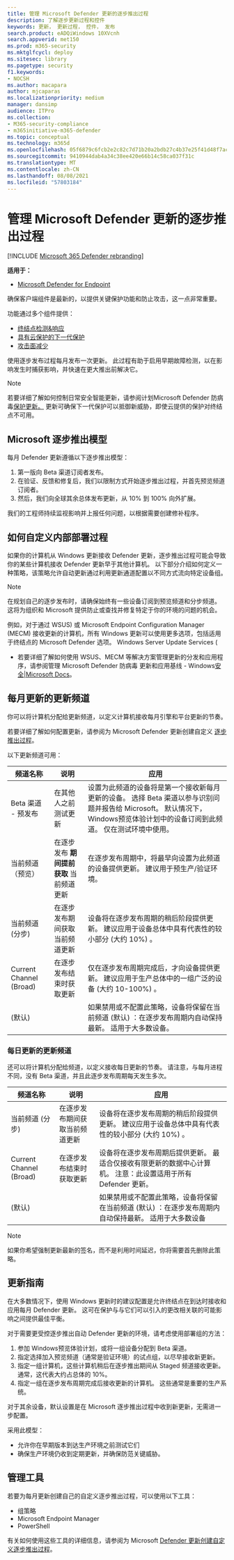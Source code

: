 ```yaml
---
title: 管理 Microsoft Defender 更新的逐步推出过程
description: 了解逐步更新过程和控件
keywords: 更新， 更新过程， 控件， 发布
search.product: eADQiWindows 10XVcnh
search.appverid: met150
ms.prod: m365-security
ms.mktglfcycl: deploy
ms.sitesec: library
ms.pagetype: security
f1.keywords:
- NOCSH
ms.author: macapara
author: mjcaparas
ms.localizationpriority: medium
manager: dansimp
audience: ITPro
ms.collection:
- M365-security-compliance
- m365initiative-m365-defender
ms.topic: conceptual
ms.technology: m365d
ms.openlocfilehash: 05f6879c6fcb2e2c82c7d71b20a2bdb27c4b37e25f41d48f7acf22be22306ff1
ms.sourcegitcommit: 9410944dab4a34c38ee420e66b14c58ca037f31c
ms.translationtype: MT
ms.contentlocale: zh-CN
ms.lasthandoff: 08/08/2021
ms.locfileid: "57803184"
---
```

#  <a name="manage-the-gradual-rollout-process-for-microsoft-defender-updates"></a>管理 Microsoft Defender 更新的逐步推出过程

[!INCLUDE [Microsoft 365 Defender rebranding](../../includes/microsoft-defender.md)]


**适用于：**

- [Microsoft Defender for Endpoint](/microsoft-365/security/defender-endpoint/)


确保客户端组件是最新的，以提供关键保护功能和防止攻击，这一点非常重要。

功能通过多个组件提供： 

- [终结点检测&响应](overview-endpoint-detection-response.md) 
- [具有云保护](microsoft-defender-antivirus-windows.md)[的下一代保护](cloud-protection-microsoft-defender-antivirus.md) 
- [攻击面减少](overview-attack-surface-reduction.md)

使用逐步发布过程每月发布一次更新。 此过程有助于启用早期故障检测，以在影响发生时捕获影响，并快速在更大推出前解决它。 

> [!NOTE]
> 若要详细了解如何控制日常安全智能更新，请参阅计划Microsoft Defender 防病毒[保护更新。](manage-protection-update-schedule-microsoft-defender-antivirus.md) 更新可确保下一代保护可以抵御新威胁，即使云提供的保护对终结点不可用。

## <a name="microsoft-gradual-rollout-model"></a>Microsoft 逐步推出模型

每月 Defender 更新遵循以下逐步推出模型：

1. 第一版向 Beta 渠道订阅者发布。
2. 在验证、反馈和修复后，我们以限制方式开始逐步推出过程，并首先预览频道订阅者。
3. 然后，我们向全球其余总体发布更新，从 10% 到 100% 向外扩展。

我们的工程师持续监视影响并上报任何问题，以根据需要创建修补程序。

## <a name="how-to-customize-your-internal-deployment-process"></a>如何自定义内部部署过程

如果你的计算机从 Windows 更新接收 Defender 更新，逐步推出过程可能会导致你的某些计算机接收 Defender 更新早于其他计算机。 以下部分介绍如何定义一种策略，该策略允许自动更新通过利用更新通道配置以不同方式流向特定设备组。

> [!NOTE]
> 在规划自己的逐步发布时，请确保始终有一些设备订阅到预览频道和分步频道。 这将为组织和 Microsoft 提供防止或查找并修复特定于你的环境的问题的机会。

例如，对于通过 WSUS) 或 Microsoft Endpoint Configuration Manager (MECM) 接收更新的计算机，所有 Windows 更新可以使用更多选项，包括适用于终结点的 Microsoft Defender 选项。 Windows Server Update Services (

- 若要详细了解如何使用 WSUS、MECM 等解决方案管理更新的分发和应用程序，请参阅管理 Microsoft Defender 防病毒 更新和应用基线 - Windows[安全|Microsoft Docs](manage-updates-baselines-microsoft-defender-antivirus.md#product-updates)。

## <a name="update-channels-for-monthly-updates"></a>每月更新的更新频道

你可以将计算机分配给更新频道，以定义计算机接收每月引擎和平台更新的节奏。

若要详细了解如何配置更新，请参阅为 Microsoft Defender 更新创建自定义 [逐步推出过程](configure-updates.md)。

以下更新频道可用：

| 频道名称  | 说明  | 应用  |
|-|-|-|
| Beta 渠道 - 预发布  | 在其他人之前测试更新  | 设置为此频道的设备将是第一个接收新每月更新的设备。 选择 Beta 渠道以参与识别问题并报告给 Microsoft。 默认情况下，Windows预览体验计划中的设备订阅到此频道。 仅在测试环境中使用。  |
| 当前频道（预览）  | 在逐步发布 **期间提前获取** 当前频道更新  | 在逐步发布周期中，将最早向设置为此频道的设备提供更新。 建议用于预生产/验证环境。  |
| 当前频道 (分步)   | 在逐步发布期间获取当前频道更新  | 设备将在逐步发布周期的稍后阶段提供更新。 建议应用于设备总体中具有代表性的较小部分 (大约 10%) 。  |
| Current Channel (Broad)  | 在逐步发布结束时获取更新  | 仅在逐步发布周期完成后，才向设备提供更新。 建议应用于生产总体中的一组广泛的设备 (大约 10-100%) 。  |
|  (默认)   |   | 如果禁用或不配置此策略，设备将保留在当前频道 (默认) ：在逐步发布周期内自动保持最新。 适用于大多数设备。  |

### <a name="update-channels-for-daily-updates"></a>每日更新的更新频道

还可以将计算机分配给频道，以定义接收每日更新的节奏。 请注意，与每月进程不同，没有 Beta 渠道，并且此逐步发布周期每天发生多次。
  
| 频道名称  | 说明  | 应用  |
|-|-|-|
| 当前频道 (分步)   | 在逐步发布期间获取当前频道更新  | 设备将在逐步发布周期的稍后阶段提供更新。 建议应用于设备总体中具有代表性的较小部分 (大约 10%) 。  |
| Current Channel (Broad)  | 在逐步发布结束时获取更新  | 设备将在逐步发布周期后提供更新。 最适合仅接收有限更新的数据中心计算机。 注意：此设置适用于所有 Defender 更新。  |
|  (默认)   |   | 如果禁用或不配置此策略，设备将保留在当前频道 (默认) ：在逐步发布周期内自动保持最新。 适用于大多数设备  |

> [!NOTE]
> 如果你希望强制更新最新的签名，而不是利用时间延迟，你将需要首先删除此策略。

## <a name="update-guidance"></a>更新指南

在大多数情况下，使用 Windows 更新时的建议配置是允许终结点在到达时接收和应用每月 Defender 更新。 这可在保护与与它们可以引入的更改相关联的可能影响之间提供最佳平衡。

对于需要更受控逐步推出自动 Defender 更新的环境，请考虑使用部署组的方法：

1. 参加 Windows预览体验计划，或将一组设备分配到 Beta 渠道。
2. 指定选择加入预览频道（通常是验证环境）的试点组，以尽早接收新更新。
3. 指定一组计算机，这些计算机稍后在逐步推出期间从 Staged 频道接收更新。 通常，这代表大约占总体的 10%。
4. 指定一组在逐步发布周期完成后接收更新的计算机。 这些通常是重要的生产系统。

对于其余设备，默认设置是在 Microsoft 逐步推出过程中收到新更新，无需进一步配置。 

采用此模型：
- 允许你在早期版本到达生产环境之前测试它们 
- 确保生产环境仍收到定期更新，并确保防范关键威胁。

## <a name="management-tools"></a>管理工具
若要为每月更新创建自己的自定义逐步推出过程，可以使用以下工具：

- 组策略
- Microsoft Endpoint Manager
- PowerShell

有关如何使用这些工具的详细信息，请参阅为 Microsoft [Defender 更新创建自定义逐步推出过程](configure-updates.md)。
